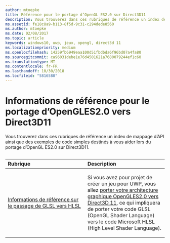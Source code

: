 ```yaml
---
author: mtoepke
title: Référence pour le portage d’OpenGL ES2.0 sur Direct3D11
description: Vous trouverez dans ces rubriques de référence un index de mappage d’API ainsi que des exemples de code simples destinés à vous aider lors du portage d’OpenGL ES2.0 sur Direct3D11.
ms.assetid: fe18c8a9-b113-8f5d-9c31-c294dede8560
ms.author: mtoepke
ms.date: 02/08/2017
ms.topic: article
keywords: windows10, uwp, jeux, opengl, direct3d 11
ms.localizationpriority: medium
ms.openlocfilehash: 14259fb6949eaa100d51fbdbda6f96bd07a4fa80
ms.sourcegitcommit: ca96031debe1e76d4501621a7680079244ef1c60
ms.translationtype: MT
ms.contentlocale: fr-FR
ms.lasthandoff: 10/30/2018
ms.locfileid: "5816580"
---
```

# <a name="opengl-es-20-to-direct3d-11-reference"></a>Informations de référence pour le portage d’OpenGLES2.0 vers Direct3D11



Vous trouverez dans ces rubriques de référence un index de mappage d’API ainsi que des exemples de code simples destinés à vous aider lors du portage d’OpenGL ES2.0 sur Direct3D11.
## 
<table>
<colgroup>
<col width="50%" />
<col width="50%" />
</colgroup>
<thead>
<tr class="header">
<th align="left">Rubrique</th>
<th align="left">Description</th>
</tr>
</thead>
<tbody>
<tr class="odd">
<td align="left"><p><a href="glsl-to-hlsl-reference.md">Informations de référence sur le passage de GLSL vers HLSL</a></p></td>
<td align="left"><p>Si vous avez pour projet de créer un jeu pour UWP, vous allez <a href="port-from-opengl-es-2-0-to-directx-11-1.md">porter votre architecture graphique OpenGLES2.0 vers Direct3D 11</a>, ce qui impliquera de porter votre code GLSL (OpenGL Shader Language) vers le code Microsoft HLSL (High Level Shader Language).</p></td>
</tr>
</tbody>
</table>

 

 

 




